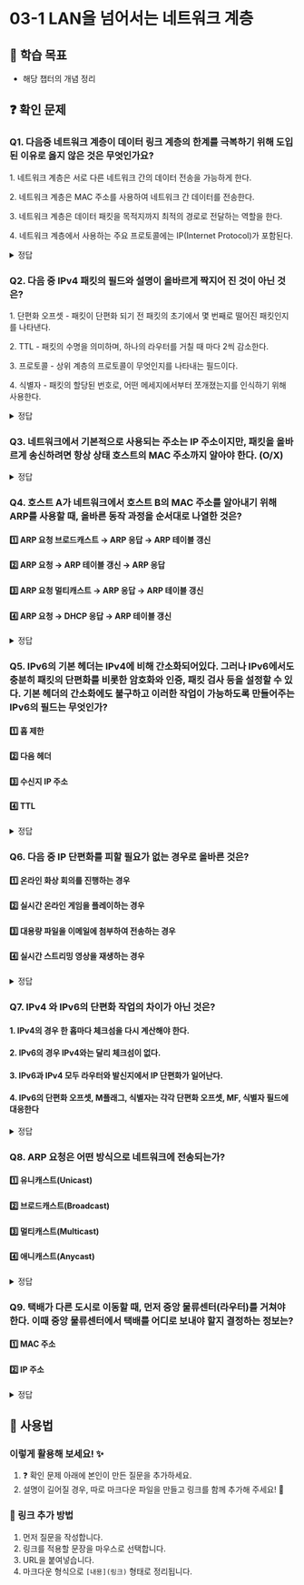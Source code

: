 # 03-1 LAN을 넘어서는 네트워크 계층

## 📌 학습 목표
- 해당 챕터의 개념 정리

## ❓ 확인 문제
### Q1. 다음중 네트워크 계층이 데이터 링크 계층의 한계를 극복하기 위해 도입된 이유로 옳지 않은 것은 무엇인가요?

1️. 네트워크 계층은 서로 다른 네트워크 간의 데이터 전송을 가능하게 한다.

2️. 네트워크 계층은 MAC 주소를 사용하여 네트워크 간 데이터를 전송한다.

3️. 네트워크 계층은 데이터 패킷을 목적지까지 최적의 경로로 전달하는 역할을 한다.

4️. 네트워크 계층에서 사용하는 주요 프로토콜에는 IP(Internet Protocol)가 포함된다.

<details>
<summary>정답</summary>

- **2️. 네트워크 계층은 MAC 주소를 사용하여 네트워크 간 데이터를 전송한다. X**   
  - MAC 주소는 데이터 링크 계층에서 사용되며, 네트워크 계층에서는 IP 주소를 기반으로 데이터 전송이 이루어집니다.

**[해설]**

- **1. 네트워크 계층은 서로 다른 네트워크 간의 데이터 전송을 가능하게 한다.**   
  - 데이터 링크 계층은 같은 네트워크 내에서만 데이터 전송이 가능하지만, 네트워크 계층을 통해 LAN을 넘어 WAN과 같은 광범위한 네트워크 간 데이터 전송이 가능합니다.

- **	3. 네트워크 계층은 데이터 패킷을 목적지까지 최적의 경로로 전달하는 역할을 한다. **   
  - 네트워크 계층은 라우팅을 담당하며, 데이터를 목적지까지 전달할 최적의 경로를 결정합니다.
  
- **4. 네트워크 계층에서 사용하는 주요 프로토콜에는 IP(Internet Protocol)가 포함된다.**
  - IP(IPv4, IPv6)는 네트워크 계층에서 데이터 패킷의 주소를 지정하고, 전송을 관리하는 중요한 프로토콜입니다.
---
</details>


### Q2. 다음 중 IPv4 패킷의 필드와 설명이 올바르게 짝지어 진 것이 아닌 것은?

1️. 단편화 오프셋 - 패킷이 단편화 되기 전 패킷의 초기에서 몇 번째로 떨어진 패킷인지를 나타낸다.

2️. TTL - 패킷의 수명을 의미하며, 하나의 라우터를 거칠 때 마다 2씩 감소한다.

3️. 프로토콜 - 상위 계층의 프로토콜이 무엇인지를 나타내는 필드이다.

4️. 식별자 - 패킷의 할당된 번호로, 어떤 메세지에서부터 쪼개졌는지를 인식하기 위해 사용한다.

<details>
<summary>정답</summary>

- **2️. TTL - 패킷의 수명을 의미하며, 하나의 라우터를 거칠 때 마다 2씩 감소한다. X**   

**[해설]**
하나의 라우터를 거칠 때 마다 1씩 감소하며, 0이되면 해당 패킷은 사라지게 된다.
</details>

### Q3. 네트워크에서 기본적으로 사용되는 주소는 IP 주소이지만, 패킷을 올바르게 송신하려면 항상 상태 호스트의 MAC 주소까지 알아야 한다. (O/X)

<details>
<summary>정답</summary>

❌ (X)

같은 네트워크(즉, 같은 서브넷) 내에서는 ARP(Address Resolution Protocol)를 사용해서 목적지 호스트의 MAC 주소를 쉽게 알아낼 수 있지만, 다른 네트워크(다른 서브넷)에 있는 호스트의 MAC 주소는 직접 알 수 없다.  

✔ **같은 네트워크**에서는 ARP를 사용해서 직접 MAC 주소를 찾아 패킷을 전송한다.  
✔ **다른 네트워크**일 경우, 목적지 MAC 주소를 알 수 없기 때문에 **게이트웨이(라우터)의 MAC 주소를 사용**해서 먼저 보내고, 라우터가 최종 목적지까지 전달한다. 

---

</details>

### Q4. 호스트 A가 네트워크에서 호스트 B의 MAC 주소를 알아내기 위해 ARP를 사용할 때, 올바른 동작 과정을 순서대로 나열한 것은?

#### 1️⃣ ARP 요청 브로드캐스트 → ARP 응답 → ARP 테이블 갱신

#### 2️⃣ ARP 요청 → ARP 테이블 갱신 → ARP 응답

#### 3️⃣ ARP 요청 멀티캐스트 → ARP 응답 → ARP 테이블 갱신

#### 4️⃣ ARP 요청 → DHCP 응답 → ARP 테이블 갱신

<details>
<summary>정답</summary>

- **1️⃣ ARP 요청 브로드캐스트 → ARP 응답 → ARP 테이블 갱신**  

**[해설]**

- **ARP 요청 (브로드캐스트): 호스트 A는 네트워크 상의 모든 장치에게 "이 IP 주소를 가진 장치의 MAC 주소를 알려줘!"라고 브로드캐스트(모든 호스트에게 전송) 한다.**
- **ARP 응답 (유니캐스트): 해당 IP를 가진 호스트 B는 자신의 MAC 주소를 응답(유니캐스트, 요청을 보낸 호스트에게만 전송) 한다.**
- **ARP 테이블 갱신: 호스트 A는 응답받은 MAC 주소를 ARP 테이블에 저장하여 이후에는 ARP 요청 없이 바로 사용할 수 있도록 한다.**

</details>

### Q5. IPv6의 기본 헤더는 IPv4에 비해 간소화되어있다. 그러나 IPv6에서도 충분히 패킷의 단편화를 비롯한 암호화와 인증, 패킷 검사 등을 설정할 수 있다. 기본 헤더의 간소화에도 불구하고 이러한 작업이 가능하도록 만들어주는 IPv6의 필드는 무엇인가?

#### 1️⃣ 홉 제한

#### 2️⃣ 다음 헤더

#### 3️⃣ 수신지 IP 주소

#### 4️⃣ TTL

<details>
<summary>정답</summary>

#### 2️⃣ 다음 헤더
- IPv6는 추가적인 헤더 정보가 필요할 경우에 기본 헤더와 더불어 확장 헤더를 다음 헤더 필드에 추가 헤더로 가질 수 있습니다.
- 확장 헤더의 종류는 단편화, 라우팅 관련 정보 운반, 패킷 검사 등 다양하기 때문에 상황에 맞는 다양한 정보를 운반할 수 있으며, 이로 인해 IPv4에 비해 간소화된 기본 헤더를 가질 수 있습니다.

#### 1️⃣ 홉 제한 : IPv4 패킷의 TTL 필드와 비슷하게 패킷의 수명을 나타내는 필드입니다.

#### 3️⃣ 수신지 IP 주소 : 전송되는 패킷이 도달할 수신지의 IPv6 주소를 나타내는 필드입니다.

#### 4️⃣ TTL : IPv4 패킷에서 사용하는 패킷의 수명을 나타내는 필드입니다.

---

</details>

### **Q6. 다음 중 IP 단편화를 피할 필요가 없는 경우로 올바른 것은?**  

#### **1️⃣ 온라인 화상 회의를 진행하는 경우**  
#### **2️⃣ 실시간 온라인 게임을 플레이하는 경우**  
#### **3️⃣ 대용량 파일을 이메일에 첨부하여 전송하는 경우**  
#### **4️⃣ 실시간 스트리밍 영상을 재생하는 경우**  

<details>  
<summary>정답</summary>  

- **3️⃣ 대용량 파일을 이메일에 첨부하여 전송하는 경우**  
 
- 이메일이나 파일 전송과 같은 신뢰성이 중요한 서비스는 단편화가 발생하더라도 재전송이 가능하므로 문제가 크지 않다. 
- 단편화된 패킷이 손실될 경우 전체 데이터의 재전송이 필요하며, **라우팅 성능 저하**와 **보안 문제를 유발**할 수 있다.

---

- **1️⃣ 온라인 화상 회의를 진행하는 경우**  
  - 화상 회의는 **UDP(사용자 데이터그램 프로토콜)**을 기반으로 한다.  
  - UDP는 속도를 우선시하며, **패킷이 손실되면 재전송이 어렵다.**  
  - 단편화된 패킷이 손실되면 **화질 저하, 음성 끊김, 네트워크 지연 등의 문제가 발생**할 수 있다.

- **2️⃣ 실시간 온라인 게임을 플레이하는 경우**  
  - 실시간 온라인 게임은 빠른 반응 속도가 중요하며, 주로 **UDP 기반**으로 동작한다.  
  - 단편화된 패킷이 손실되면 캐릭터 움직임이 끊기거나 **딜레이(핑 증가)가 발생**할 수 있다.    

- **4️⃣ 실시간 스트리밍 영상을 재생하는 경우**  
  - 유튜브, 넷플릭스 등의 실시간 스트리밍 서비스는 **UDP 또는 TCP를 혼합 사용**한다.  
  - 패킷 손실이 발생하면 화면이 끊기거나 화질이 저하될 수 있다.  
</details>

### Q7. IPv4 와 IPv6의 단편화 작업의 차이가 아닌 것은?

#### 1. IPv4의 경우 한 홉마다 체크섬을 다시 계산해야 한다.

#### 2. IPv6의 경우 IPv4와는 달리 체크섬이 없다.

#### 3. IPv6과 IPv4 모두 라우터와 발신지에서 IP 단편화가 일어난다.

#### 4. IPv6의 단편화 오프셋, M플래그, 식별자는 각각 단편화 오프셋, MF, 식별자 필드에 대응한다

<details>
<summary>정답</summary>

#### 3. IPv6과 IPv4 모두 라우터와 발신지에서 IP 단편화가 일어난다.

---

IPv6은 IPv4와는 달리 발신지에서만 IP 단편화가 진행된다.
</details>

### Q8. ARP 요청은 어떤 방식으로 네트워크에 전송되는가?

#### 1️⃣ 유니캐스트(Unicast)
#### 2️⃣ 브로드캐스트(Broadcast)
#### 3️⃣ 멀티캐스트(Multicast)
#### 4️⃣ 애니캐스트(Anycast)

<details>
<summary>정답</summary>

#### 2️⃣ 브로드캐스트(Broadcast) : ARP 요청 자신을 제외한 네트워크 내 모든 호스트에게 메시지 보냄.
- 네트워크 통신 방식
1. 유니캐스트 : 1 대 1 통신, ex) 웹 브라우징
2. 브로드캐스트 : 1대 다수 통신, ex) ARP 요청
3. 멀티캐스트 : 1 대 특정 그룹 통신, ex) IPTV
4. 애니캐스트 : 1 대 가장 가까운 1 통신(여러 수신자 중 가장 가까운 수신자에게만 데이터 전송), ex)DNS 서버

---

</details>

### Q9. 택배가 다른 도시로 이동할 때, 먼저 중앙 물류센터(라우터)를 거쳐야 한다. 이때 중앙 물류센터에서 택배를 어디로 보내야 할지 결정하는 정보는?

#### 1️⃣ MAC 주소
#### 2️⃣ IP 주소

<details>
<summary>정답</summary>

#### 2️⃣ IP주소
- 물류센터는 목적지 도시를 보고 방향을 결정


---

</details>




## 📝 사용법  
### 이렇게 활용해 보세요! ✨  
1. ❓ 확인 문제 아래에 본인이 만든 질문을 추가하세요.  
2. 설명이 길어질 경우, 따로 마크다운 파일을 만들고 링크를 함께 추가해 주세요! 🔗  

### 🔗 링크 추가 방법  
1. 먼저 질문을 작성합니다.  
2. 링크를 적용할 문장을 마우스로 선택합니다.  
3. URL을 붙여넣습니다.  
4. 마크다운 형식으로 `[내용](링크)` 형태로 정리됩니다.  
